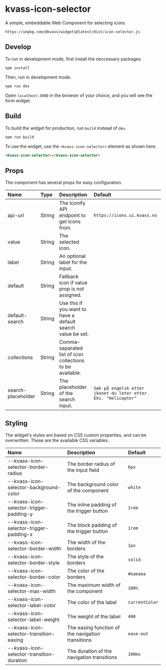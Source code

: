 # kvass-icon-selector

A simple, embeddable Web Component for selecting icons.

`https://unpkg.com/@kvass/widgets@latest/dist/icon-selector.js`

## Develop

To run in development mode, first install the neccessary packages.

```
npm install
```

Then, run in development mode.

```
npm run dev
```

Open `localhost:3000` in the browser of your choice, and you will see the form widget.

## Build

To build the widget for production, run `build` instead of `dev`.

```
npm run build
```

To use the widget, use the `<kvass-icon-selector>` element as shown here.

```html
<kvass-icon-selector></kvass-icon-selector>
```

## Props

The component has several props for easy configuration.

| Name               | Type   | Description                                                 | Default                                                         |
| :----------------- | :----- | :---------------------------------------------------------- | :-------------------------------------------------------------- |
| api-url            | String | The Iconify API endpoint to get icons from.                 | `https://icons.ui.kvass.no`                                     |
| value              | String | The selected icon.                                          |                                                                 |
| label              | String | An optional label for the input.                            |                                                                 |
| default            | String | Fallback icon if value prop is not assigned.                |                                                                 |
| default-search     | String | Use this if you want to have a default search value be set. |                                                                 |
| collections        | String | Comma-separated list of icon collections to be available.   |                                                                 |
| search-placeholder | String | The placeholder of the search input.                        | `Søk på engelsk etter ikonet du leter etter. Eks. "Helicopter"` |

## Styling

The widget's styles are based on CSS custom properties, and can be overwritten.
These are the available CSS variables.

| Name                                      | Description                                       | Default        |
| :---------------------------------------- | :------------------------------------------------ | :------------- |
| --kvass-icon-selector-border-radius       | The border radius of the input field              | `6px`          |
| --kvass-icon-selector-background-color    | The background color of the component             | `white`        |
| --kvass-icon-selector-trigger-padding-y   | The inline padding of the trigger button          | `1rem`         |
| --kvass-icon-selector-trigger-padding-x   | The block padding of the trigger button           | `1rem`         |
| --kvass-icon-selector-border-width        | The width of the borders                          | `1px`          |
| --kvass-icon-selector-border-style        | The style of the borders                          | `solid`        |
| --kvass-icon-selector-border-color        | The color of the borders                          | `#eaeaea`      |
| --kvass-icon-selector-max-width           | The maximum width of the component                | `100%`         |
| --kvass-icon-selector-label-color         | The color of the label                            | `currentColor` |
| --kvass-icon-selector-label-weight        | The weight of the label                           | `400`          |
| --kvass-icon-selector-transition-easing   | The easing function of the navigation transitions | `ease-out`     |
| --kvass-icon-selector-transition-duration | The duration of the navigation transitions        | `100ms`        |

